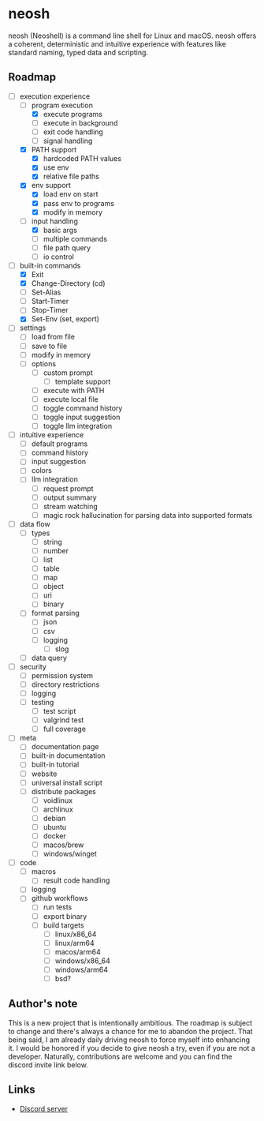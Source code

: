 # neosh

neosh (Neoshell) is a command line shell for Linux and macOS. neosh offers a coherent, deterministic and intuitive
experience with features like standard naming, typed data and scripting.

## Roadmap

- [ ] execution experience
    - [ ] program execution
        - [X] execute programs
        - [ ] execute in background
        - [ ] exit code handling
        - [ ] signal handling
    - [X] PATH support
        - [X] hardcoded PATH values
        - [X] use env
        - [X] relative file paths
    - [X] env support
        - [X] load env on start
        - [X] pass env to programs
        - [X] modify in memory
    - [ ] input handling
        - [X] basic args
        - [ ] multiple commands
        - [ ] file path query
        - [ ] io control

- [ ] built-in commands
    - [X] Exit
    - [X] Change-Directory (cd)
    - [ ] Set-Alias
    - [ ] Start-Timer
    - [ ] Stop-Timer
    - [X] Set-Env (set, export)

- [ ] settings
    - [ ] load from file
    - [ ] save to file
    - [ ] modify in memory
    - [ ] options
        - [ ] custom prompt
            - [ ] template support
        - [ ] execute with PATH
        - [ ] execute local file
        - [ ] toggle command history
        - [ ] toggle input suggestion
        - [ ] toggle llm integration

- [ ] intuitive experience
    - [ ] default programs
    - [ ] command history
    - [ ] input suggestion
    - [ ] colors
    - [ ] llm integration
        - [ ] request prompt
        - [ ] output summary
        - [ ] stream watching
        - [ ] magic rock hallucination for parsing data into supported formats

- [ ] data flow
    - [ ] types
        - [ ] string
        - [ ] number
        - [ ] list
        - [ ] table
        - [ ] map
        - [ ] object
        - [ ] uri
        - [ ] binary
    - [ ] format parsing
        - [ ] json
        - [ ] csv
        - [ ] logging
            - [ ] slog
    - [ ] data query

- [ ] security
    - [ ] permission system
    - [ ] directory restrictions
    - [ ] logging
    - [ ] testing
        - [ ] test script
        - [ ] valgrind test
        - [ ] full coverage

- [ ] meta
    - [ ] documentation page
    - [ ] built-in documentation
    - [ ] built-in tutorial
    - [ ] website
    - [ ] universal install script
    - [ ] distribute packages
        - [ ] voidlinux
        - [ ] archlinux
        - [ ] debian
        - [ ] ubuntu
        - [ ] docker
        - [ ] macos/brew
        - [ ] windows/winget

- [ ] code
    - [ ] macros
        - [ ] result code handling
    - [ ] logging
    - [ ] github workflows
        - [ ] run tests
        - [ ] export binary
        - [ ] build targets
            - [ ] linux/x86_64
            - [ ] linux/arm64
            - [ ] macos/arm64
            - [ ] windows/x86_64
            - [ ] windows/arm64
            - [ ] bsd?

## Author's note

This is a new project that is intentionally ambitious.
The roadmap is subject to change and there's always a chance for me to abandon the project.
That being said, I am already daily driving neosh to force myself into enhancing it.
I would be honored if you decide to give neosh a try, even if you are not a developer.
Naturally, contributions are welcome and you can find the discord invite link below.

## Links

- [Discord server](https://discord.gg/JMaXKWrTMZ)
